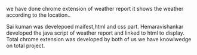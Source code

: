 we have done chrome extension of weather report it shows the weather according to the location..

Sai kuman was develepoed maifest,html and css part.
Hemaravishankar developed the java script of weather report and linked to html to display.
Total chrome extension was developed by both of us we have knowlwedge on total project.
